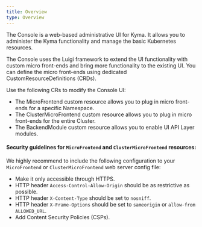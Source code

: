 ```yaml
---
title: Overview
type: Overview
---
```


The Console is a web-based administrative UI for Kyma. It allows you to administer the Kyma functionality and manage the basic Kubernetes resources.

The Console uses the Luigi framework to extend the UI functionality with custom micro front-ends and bring more functionality to the existing UI. You can define the micro front-ends using dedicated CustomResourceDefinitions (CRDs).

Use the following CRs to modify the Console UI:

- The MicroFrontend custom resource allows you to plug in micro front-ends for a specific Namespace.
- The ClusterMicroFrontend custom resource allows you to plug in micro front-ends for the entire Cluster.
- The BackendModule custom resource allows you to enable UI API Layer modules.
  

#### Security guidelines for `MicroFrontend` and `ClusterMicroFrontend` resources:

We highly recommend to include the following configuration to your `MicroFrontend` or `ClusterMicroFrontend` web server config file:
 - Make it only accessible through HTTPS.
 - HTTP header `Access-Control-Allow-Origin` should be as restrictive as possible.
 - HTTP header `X-Content-Type` should be set to `nosniff`.
 - HTTP header `X-Frame-Options` should be set to `sameorigin` or `allow-from ALLOWED_URL`.
 - Add Content Security Policies (CSPs).
